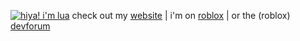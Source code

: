 [![hiya! i'm lua](https://user-images.githubusercontent.com/38384052/156082459-f4e4f46b-f2fa-462b-8d34-6ea7793c0564.png)](https://www.lua.systems)
check out my [website](https://sites.google.com/view/luaexception) | i'm on [roblox](https://www.roblox.com/users/110029109/profile) | or the (roblox) [devforum](https://devforum.roblox.com/u/lua_exception)
<!---
README.md          🗕 🗗 🗙
# hi, I’m @lua

welcome to my profile!
my name is lua, i'm a floofy cat who's really cool. 😺
- i’m interested in programming 💻 and photography 📷


i’m currently programming luau and learning some more python!

you can find me active on roblox and discord most of the time.


![cat](https://user-images.githubusercontent.com/38384052/145690628-c7d4da8a-cb4b-4ed7-954e-02b959cd377e.png)
luaexception/luaexception is a ✨ special ✨ repository because its `README.md` (this file) appears on your GitHub profile.
You can click the Preview link to take a look at your changes.
--->

